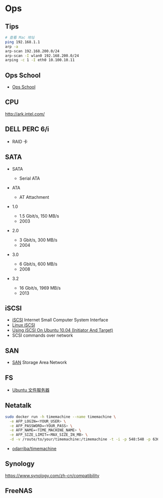 # Ops


## Tips

```bash
# 查看 Mac 地址
ping 192.168.1.1
arp -a
arp-scan 192.168.200.0/24
arp-scan -I wlan0 192.168.200.0/24
arping -c 1 -I eth0 10.100.10.11
```

## Ops School

* [Ops School](http://www.opsschool.org/en/latest/)

## CPU

http://ark.intel.com/

## DELL PERC 6/i

* RAID 卡

## SATA
* SATA
  * Serial ATA
* ATA
  * AT Attachment

* 1.0
  * 1.5 Gbit/s, 150 MB/s
  * 2003
* 2.0
  * 3 Gbit/s, 300 MB/s
  * 2004
* 3.0
  * 6 Gbit/s, 600 MB/s
  * 2008
* 3.2
  * 16 Gbit/s, 1969 MB/s
  * 2013


## iSCSI

* [iSCSI](https://en.wikipedia.org/wiki/ISCSI) Internet Small Computer System Interface
* [Linux iSCSI](http://www.linux-iscsi.org)
* [Using iSCSI On Ubuntu 10.04 (Initiator And Target)](https://www.howtoforge.com/using-iscsi-on-ubuntu-10.04-initiator-and-target)
* SCSI commands over network


## SAN
* [SAN](https://en.wikipedia.org/wiki/Storage_area_network) Storage Area Network

## FS
* [Ubuntu 文件服务器](https://help.ubuntu.com/lts/serverguide/file-servers.html)


## Netatalk


```bash
sudo docker run -h timemachine --name timemachine \
  -e AFP_LOGIN=<YOUR_USER> \
  -e AFP_PASSWORD=<YOUR_PASS> \
  -e AFP_NAME=<TIME_MACHINE_NAME> \
  -e AFP_SIZE_LIMIT=<MAX_SIZE_IN_MB> \
  -d -v /route/to/your/timemachine:/timemachine -t -i -p 548:548 -p 636:636 odarriba/timemachine
```

* [odarriba/timemachine](https://store.docker.com/community/images/odarriba/timemachine)

## Synology
https://www.synology.com/zh-cn/compatibility

## FreeNAS
